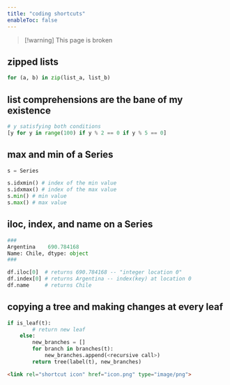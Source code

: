 ```yaml
---
title: "coding shortcuts"
enableToc: false
---
```


> [!warning] This page is broken


## zipped lists
```python {title="hello"}
for (a, b) in zip(list_a, list_b)
```

## list comprehensions are the bane of my existence
```python
# y satisfying both conditions
[y for y in range(100) if y % 2 == 0 if y % 5 == 0]
```

## max and min of a Series
```python
s = Series

s.idxmin() # index of the min value
s.idxmax() # index of the max value
s.min() # min value
s.max() # max value
```

## iloc, index, and name on a Series

```python
###
Argentina    690.784168
Name: Chile, dtype: object
###

df.iloc[0]  # returns 690.784168 -- "integer location 0"
df.index[0] # returns Argentina -- index(key) at location 0
df.name     # returns Chile
```

## copying a tree and making changes at every leaf

```python
if is_leaf(t):
        # return new leaf 
    else:
        new_branches = []
        for branch in branches(t):
            new_branches.append(<recursive call>)
        return tree(label(t), new_branches)
```

```html {title="layouts/partials/head.html", linenostart=15}
<link rel="shortcut icon" href="icon.png" type="image/png">
```